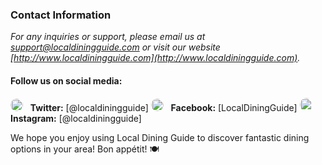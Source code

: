 <!-- Add any Contact banner here. -->

### Contact Information

*For any inquiries or support, please email us at [support@localdiningguide.com](mailto:support@localdiningguide.com) or visit our website [http://www.localdiningguide.com](http://www.localdiningguide.com).*

#### Follow us on social media:

<span style="display:inline-block;overflow:hidden;border-radius:50%;width:20px;height:20px;">
  <img src="https://i.pngimg.me/thumb/f/720/m2i8i8b1Z5d3A0d3.jpg" alt="logo" width="20" height="20" />
</span> &nbsp; <strong>Twitter:</strong> [@localdiningguide]

<span style="display:inline-block;overflow:hidden;border-radius:50%;width:20px;height:20px;">
  <img src="https://i.pinimg.com/736x/42/75/49/427549f6f22470ff93ca714479d180c2.jpg" alt="logo" width="20" height="20" />
</span> &nbsp; <strong>Facebook:</strong> [LocalDiningGuide]

<span style="display:inline-block;overflow:hidden;border-radius:100%;width:21px;height:21px;">
  <img src="https://i.pinimg.com/736x/24/37/73/2437730f7e3a5705e205e67fa2cd1020.jpg" alt="logo" width="23" height="23" />
</span> &nbsp; <strong>Instagram:</strong> [@localdiningguide]

We hope you enjoy using Local Dining Guide to discover fantastic dining options in your area! Bon appétit! 🍽️
